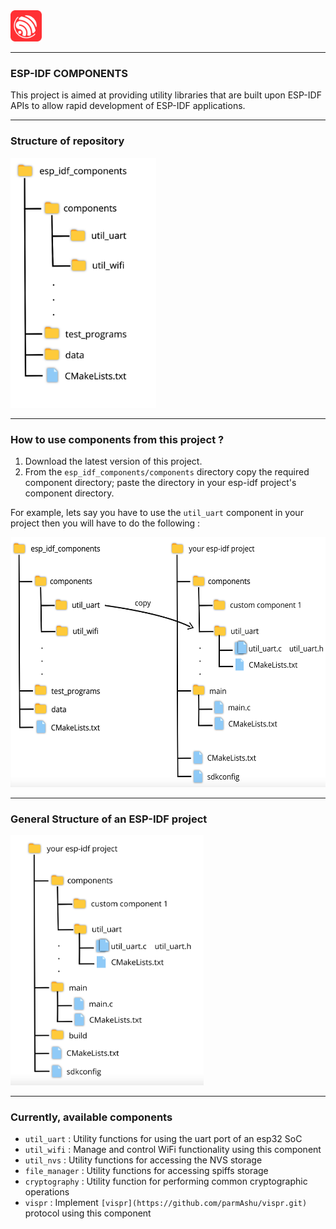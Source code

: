 <img src="images/espressif-logo.png" height="50" class="logo">

---

### ESP-IDF COMPONENTS

This project is aimed at providing utility libraries that are built upon ESP-IDF APIs to allow rapid development of ESP-IDF applications.

---

### Structure of repository

<img src="images/repository-structure.png" height="400">

---

### How to use components from this project ?

1. Download the latest version of this project.
2. From the `esp_idf_components/components` directory copy the required component directory; paste the directory in your esp-idf project's component directory.

For example, lets say you have to use the `util_uart` component in your project then you will have to do the following :

<img src="images/how-to-use.png" height="400">
<br/>

---

### General Structure of an ESP-IDF project


<img src="images/project-structure.png" height="400">
<br/>

---

### Currently, available components

* `util_uart` : Utility functions for using the uart port of an esp32 SoC
* `util_wifi` : Manage and control WiFi functionality using this component
* `util_nvs` : Utility functions for accessing the NVS storage
* `file_manager` : Utility functions for accessing spiffs storage
* `cryptography` : Utility function for performing common cryptographic operations
* `vispr` : Implement `[vispr](https://github.com/parmAshu/vispr.git)` protocol using this component